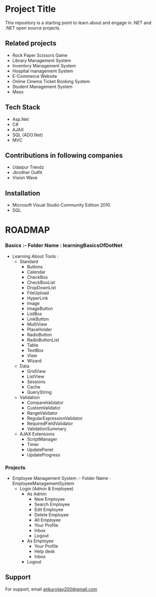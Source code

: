
# Project Title

This repository is a starting point to learn about and engage in .NET and .NET open source projects.

## Related projects

- Rock Paper Scissors Game
- Library Management System
- Inventory Management System
- Hospital management System
- E-Commerce Website
- Online Cinema Ticket Booking System
- Student Management System
- Mess


## Tech Stack
- Asp.Net
- C#
- AJAX
- SQL (ADO.Net)
- MVC

## Contributions in following companies

- Udaipur Trendz
- Jbrother Outfit
- Vision Wave


## Installation

- Microsoft Visual Studio Community Edition 2010.
- SQL
    

# ROADMAP
### Basics :- Folder Name : learningBasicsOfDotNet
- Learning About Tools :
    - Standard
        - Buttons
        - Calendar
        - CheckBox
        - CheckBoxList
        - DropDownList
        - FileUpload
        - HyperLink
        - Image
        - ImageButton
        - ListBox
        - LinkButton
        - MultiView
        - PlaceHolder
        - RadioButton
        - RadioButtonList
        - Table
        - TextBox
        - View
        - Wizard
    - Data
        - GridView
        - ListView
        - Sessions
        - Cache
        - QueryString
    - Validation
        - CompareValidator
        - CustomValidator
        - RangeValidator
        - RegularExpressionValidator
        - RequiredFieldValidator
        - ValidationSummary
    - AJAX Extensions
        - ScriptManager
        - Timer
        - UpdatePanel
        - UpdateProgress
### Projects 
- Employee Management System :- Folder Name : EmployeeManagementSystem
    - Login (Admin & Employee)
        - As Admin
            - New Employee
            - Search Employee
            - Edit Employee
            - Delete Employee
            - All Employee
            - Your Profile
            - Inbox
            - Logout
        - As Employee
            - Your Profile
            - Help desk
            - Inbox
        - Logout

## Support

For support, email ankurvijay200@gmail.com 